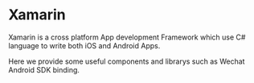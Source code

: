 Xamarin
=======

Xamarin is a cross platform App development Framework which use C# language to write both iOS and Android Apps.

Here we provide some useful components and librarys such as Wechat Android SDK binding.
